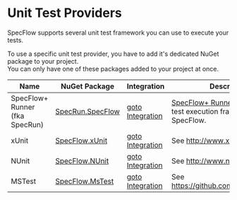 # Unit Test Providers

SpecFlow supports several unit test framework you can use to execute your tests.  

To use a specific unit test provider, you have to add it's dedicated NuGet package to your project.  
You can only have one of these packages added to your project at once.

| Name | NuGet Package | Integration | Description |
| -----|---------------|-------------|-------------|
| SpecFlow+ Runner (fka SpecRun) | [SpecRun.SpecFlow](https://www.nuget.org/packages/SpecRun.SpecFlow/) | [goto Integration](../Integrations/SpecFlow+Runner-Integration.html) | [SpecFlow+ Runner](http://www.specflow.org/plus/runner/) is a dedicated test execution framework for SpecFlow. |
| xUnit | [SpecFlow.xUnit](https://www.nuget.org/packages/SpecFlow.xUnit/) | [goto Integration](../Integrations/xUnit.html) | See <http://www.xunit.net> |
| NUnit | [SpecFlow.NUnit](https://www.nuget.org/packages/SpecFlow.NUnit/) | [goto Integration](../Integrations/NUnit.html) | See <http://www.nunit.org> |
| MSTest | [SpecFlow.MsTest](https://www.nuget.org/packages/SpecFlow.MsTest/) | [goto Integration](../Integrations/MsTest.html) | See <https://github.com/microsoft/testfx>|
